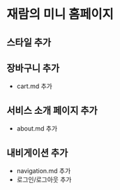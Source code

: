 # 재람의 미니 홈페이지

## 스타일 추가

## 장바구니 추가
- cart.md 추가

## 서비스 소개 페이지 추가
- about.md 추가

## 내비게이션 추가
- navigation.md 추가
- 로그인/로그아웃 추가